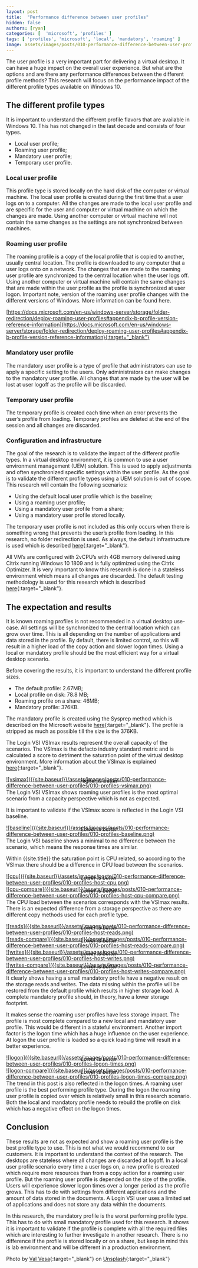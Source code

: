 ```yaml
---
layout: post
title:  "Performance difference between user profiles"
hidden: false
authors: [ryan]
categories: [  'microsoft', 'profiles' ]
tags: [ 'profiles', 'microsoft', 'local', 'mandatory', 'roaming' ]
image: assets/images/posts/010-performance-difference-between-user-profiles/010-profiles-feature-image.png
---
```

The user profile is a very important part for delivering a virtual desktop. It can have a huge impact on the overall user experience. But what are the options and are there any performance differences between the different profile methods? This research will focus on the performance impact of the different profile types available on Windows 10.

## The different profile types
It is important to understand the different profile flavors that are available in Windows 10. This has not changed in the last decade and consists of four types.

  * Local user profile;
  * Roaming user profile;
  * Mandatory user profile;
  * Temporary user profile.

### Local user profile
This profile type is stored locally on the hard disk of the computer or virtual machine. The local user profile is created during the first time that a user logs on to a computer. All the changes are made to the local user profile and are specific for the user and computer or virtual machine on which the changes are made. Using another computer or virtual machine will not contain the same changes as the settings are not synchronized between machines.

### Roaming user profile
The roaming profile is a copy of the local profile that is copied to another, usually central location. The profile is downloaded to any computer that a user logs onto on a network. The changes that are made to the roaming user profile are synchronized to the central location when the user logs off. Using another computer or virtual machine will contain the same changes that are made within the user profile as the profile is synchronized at user logon. Important note, version of the roaming user profile changes with the different versions of Windows. More information can be found here.

[https://docs.microsoft.com/en-us/windows-server/storage/folder-redirection/deploy-roaming-user-profiles#appendix-b-profile-version-reference-information](https://docs.microsoft.com/en-us/windows-server/storage/folder-redirection/deploy-roaming-user-profiles#appendix-b-profile-version-reference-information){:target="_blank"}

### Mandatory user profile
The mandatory user profile is a type of profile that administrators can use to apply a specific setting to the users. Only administrators can make changes to the mandatory user profile. All changes that are made by the user will be lost at user logoff as the profile will be discarded.

### Temporary user profile
The temporary profile is created each time when an error prevents the user’s profile from loading. Temporary profiles are deleted at the end of the session and all changes are discarded.

### Configuration and infrastructure
The goal of the research is to validate the impact of the different profile types. In a virtual desktop environment, it is common to use a user environment management (UEM) solution. This is used to apply adjustments and often synchronized specific settings within the user profile. As the goal is to validate the different profile types using a UEM solution is out of scope. This research will contain the following scenarios:

  * Using the default local user profile which is the baseline;
  * Using a roaming user profile;
  * Using a mandatory user profile from a share;
  * Using a mandatory user profile stored locally.

The temporary user profile is not included as this only occurs when there is something wrong that prevents the user’s profile from loading. In this research, no folder redirection is used. As always, the default infrastructure is used which is described [here]({{site.baseurl}}/architecture-and-hardware-setup-overview-2018){:target="_blank"}.

All VM’s are configured with 2vCPU’s with 4GB memory delivered using Citrix running Windows 10 1809 and is fully optimized using the Citrix Optimizer. It is very important to know this research is done in a stateless environment which means all changes are discarded. The default testing methodology is used for this research which is described [here]({{site.baseurl}}/insight-in-the-testing-methodology){:target="_blank"}.

## The expectation and results
It is known roaming profiles is not recommended in a virtual desktop use-case. All settings will be synchronized to the central location which can grow over time. This is all depending on the number of applications and data stored in the profile. By default, there is limited control, so this will result in a higher load of the copy action and slower logon times. Using a local or mandatory profile should be the most efficient way for a virtual desktop scenario.

Before covering the results, it is important to understand the different profile sizes.

  * The default profile: 2.67MB;
  * Local profile on disk: 78.8 MB;
  * Roaming profile on a share: 46MB;
  * Mandatory profile: 376KB.

The mandatory profile is created using the Sysprep method which is described on the Microsoft website [here](https://docs.microsoft.com/en-us/windows/client-management/mandatory-user-profile){:target="_blank"}. The profile is stripped as much as possible till the size is the 376KB.

The Login VSI VSImax results represent the overall capacity of the scenarios. The VSImax is the defacto industry standard metric and is calculated a score to detriment the saturation point of the virtual desktop environment. More information about the VSImax is explained [here](https://www.loginvsi.com/blog-alias/login-vsi/481-calculating-maximum-virtual-desktop-capacity-vsimax-explained){:target="_blank"}.

<a href="{{site.baseurl}}/assets/images/posts/010-performance-difference-between-user-profiles/010-profiles-vsimax.png" data-lightbox="vsimax">
![vsimax]({{site.baseurl}}/assets/images/posts/010-performance-difference-between-user-profiles/010-profiles-vsimax.png)
</a>
<p align="center" style="margin-top: -30px;" >
  <i>Higher is better</i>
</p>

The Login VSI VSImax shows roaming user profiles is the most optimal scenario from a capacity perspective which is not as expected.

It is important to validate if the VSImax score is reflected in the Login VSI baseline.

<a href="{{site.baseurl}}/assets/images/posts/010-performance-difference-between-user-profiles/010-profiles-baseline.png" data-lightbox="baseline">
![baseline]({{site.baseurl}}/assets/images/posts/010-performance-difference-between-user-profiles/010-profiles-baseline.png)
</a>
<p align="center" style="margin-top: -30px;" >
  <i>Lower is better</i>
</p>

The Login VSI baseline shows a minimal to no difference between the scenario, which means the response times are similar.

Within {{site.title}} the saturation point is CPU related, so according to the VSImax there should be a difference in CPU load between the scenarios.

<a href="{{site.baseurl}}/assets/images/posts/010-performance-difference-between-user-profiles/010-profiles-host-cpu.png" data-lightbox="cpu">
![cpu]({{site.baseurl}}/assets/images/posts/010-performance-difference-between-user-profiles/010-profiles-host-cpu.png)
</a>
<p align="center" style="margin-top: -30px;" >
  <i>Lower is better</i>
</p>

<a href="{{site.baseurl}}/assets/images/posts/010-performance-difference-between-user-profiles/010-profiles-host-cpu-compare.png" data-lightbox="cpu-compare">
![cpu-compare]({{site.baseurl}}/assets/images/posts/010-performance-difference-between-user-profiles/010-profiles-host-cpu-compare.png)
</a>
<p align="center" style="margin-top: -30px;" >
  <i>Lower is better</i>
</p>

The CPU load between the scenarios corresponds with the VSImax results. There is an expected difference from a storage perspective as there are different copy methods used for each profile type.

<a href="{{site.baseurl}}/assets/images/posts/010-performance-difference-between-user-profiles/010-profiles-host-reads.png" data-lightbox="reads">
![reads]({{site.baseurl}}/assets/images/posts/010-performance-difference-between-user-profiles/010-profiles-host-reads.png)
</a>
<p align="center" style="margin-top: -30px;" >
  <i>Lower is better</i>
</p>

<a href="{{site.baseurl}}/assets/images/posts/010-performance-difference-between-user-profiles/010-profiles-host-reads-compare.png" data-lightbox="reads-compare">
![reads-compare]({{site.baseurl}}/assets/images/posts/010-performance-difference-between-user-profiles/010-profiles-host-reads-compare.png)
</a>
<p align="center" style="margin-top: -30px;" >
  <i>Lower is better</i>
</p>


<a href="{{site.baseurl}}/assets/images/posts/010-performance-difference-between-user-profiles/010-profiles-host-writes.png" data-lightbox="writes">
![writes]({{site.baseurl}}/assets/images/posts/010-performance-difference-between-user-profiles/010-profiles-host-writes.png)
</a>
<p align="center" style="margin-top: -30px;" >
  <i>Lower is better</i>
</p>

<a href="{{site.baseurl}}/assets/images/posts/010-performance-difference-between-user-profiles/010-profiles-host-writes-compare.png" data-lightbox="writes-compare">
![writes-compare]({{site.baseurl}}/assets/images/posts/010-performance-difference-between-user-profiles/010-profiles-host-writes-compare.png)
</a>
<p align="center" style="margin-top: -30px;" >
  <i>Lower is better</i>
</p>

It clearly shows having a small mandatory profile have a negative result on the storage reads and writes. The data missing within the profile will be restored from the default profile which results in higher storage load. A complete mandatory profile should, in theory, have a lower storage footprint.

It makes sense the roaming user profiles have less storage impact. The profile is most complete compared to a new local and mandatory user profile. This would be different in a stateful environment. Another import factor is the logon time which has a huge influence on the user experience. At logon the user profile is loaded so a quick loading time will result in a better experience.

<a href="{{site.baseurl}}/assets/images/posts/010-performance-difference-between-user-profiles/010-profiles-logon-times.png" data-lightbox="logon">
![logon]({{site.baseurl}}/assets/images/posts/010-performance-difference-between-user-profiles/010-profiles-logon-times.png)
</a>
<p align="center" style="margin-top: -30px;" >
  <i>Lower is better</i>
</p>

<a href="{{site.baseurl}}/assets/images/posts/010-performance-difference-between-user-profiles/010-profiles-logon-times-compare.png" data-lightbox="logon-compare">
![logon-compare]({{site.baseurl}}/assets/images/posts/010-performance-difference-between-user-profiles/010-profiles-logon-times-compare.png)
</a>
<p align="center" style="margin-top: -30px;" >
  <i>Lower is better</i>
</p>

The trend in this post is also reflected in the logon times. A roaming user profile is the best performing profile type. During the logon the roaming user profile is copied over which is relatively small in this research scenario. Both the local and mandatory profile needs to rebuild the profile on disk which has a negative effect on the logon times.

## Conclusion
These results are not as expected and show a roaming user profile is the best profile type to use. This is not what we would recommend to our customers. It is important to understand the context of the research. The desktops are stateless where all changes are discarded at logoff. In a local user profile scenario every time a user logs on, a new profile is created which require more resources than from a copy action for a roaming user profile. But the roaming user profile is depended on the size of the profile. Users will experience slower logon times over a longer period as the profile grows. This has to do with settings from different applications and the amount of data stored in the documents. A Login VSI user uses a limited set of applications and does not store any data within the documents.

In this research, the mandatory profile is the worst performing profile type. This has to do with small mandatory profile used for this research. It shows it is important to validate if the profile is complete with all the required files which are interesting to further investigate in another research. There is no difference if the profile is stored locally or on a share, but keep in mind this is lab environment and will be different in a production environment.

Photo by [Val Vesa](https://unsplash.com/photos/ihFWKicceNk?utm_source=unsplash&utm_medium=referral&utm_content=creditCopyText){:target="_blank"} on [Unsplash](https://unsplash.com/search/photos/silhouette?utm_source=unsplash&utm_medium=referral&utm_content=creditCopyText){:target="_blank"}
